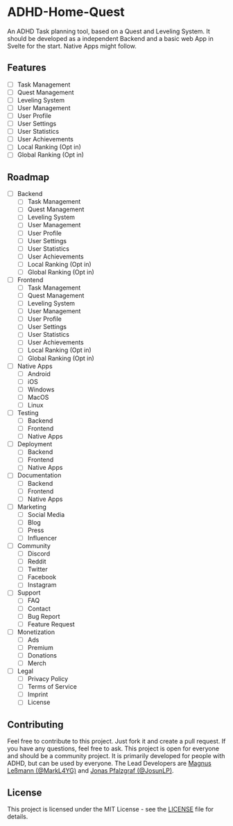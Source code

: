 # ADHD-Home-Quest

 An ADHD Task planning tool, based on a Quest and Leveling System. It should be developed as a independent Backend and a basic web App in Svelte for the start. Native Apps might follow.

## Features

- [ ] Task Management
- [ ] Quest Management
- [ ] Leveling System
- [ ] User Management
- [ ] User Profile
- [ ] User Settings
- [ ] User Statistics
- [ ] User Achievements
- [ ] Local Ranking (Opt in)
- [ ] Global Ranking (Opt in)

## Roadmap

- [ ] Backend
  - [ ] Task Management
  - [ ] Quest Management
  - [ ] Leveling System
  - [ ] User Management
  - [ ] User Profile
  - [ ] User Settings
  - [ ] User Statistics
  - [ ] User Achievements
  - [ ] Local Ranking (Opt in)
  - [ ] Global Ranking (Opt in)
- [ ] Frontend
  - [ ] Task Management
  - [ ] Quest Management
  - [ ] Leveling System
  - [ ] User Management
  - [ ] User Profile
  - [ ] User Settings
  - [ ] User Statistics
  - [ ] User Achievements
  - [ ] Local Ranking (Opt in)
  - [ ] Global Ranking (Opt in)
- [ ] Native Apps
  - [ ] Android
  - [ ] iOS
  - [ ] Windows
  - [ ] MacOS
  - [ ] Linux
- [ ] Testing
  - [ ] Backend
  - [ ] Frontend
  - [ ] Native Apps
- [ ] Deployment
  - [ ] Backend
  - [ ] Frontend
  - [ ] Native Apps
- [ ] Documentation
  - [ ] Backend
  - [ ] Frontend
  - [ ] Native Apps
- [ ] Marketing
  - [ ] Social Media
  - [ ] Blog
  - [ ] Press
  - [ ] Influencer
- [ ] Community
  - [ ] Discord
  - [ ] Reddit
  - [ ] Twitter
  - [ ] Facebook
  - [ ] Instagram
- [ ] Support
  - [ ] FAQ
  - [ ] Contact
  - [ ] Bug Report
  - [ ] Feature Request
- [ ] Monetization
  - [ ] Ads
  - [ ] Premium
  - [ ] Donations
  - [ ] Merch
- [ ] Legal
  - [ ] Privacy Policy
  - [ ] Terms of Service
  - [ ] Imprint
  - [ ] License
  
## Contributing

Feel free to contribute to this project. Just fork it and create a pull request. If you have any questions, feel free to ask. This project is open for everyone and should be a community project. It is primarily developed for people with ADHD, but can be used by everyone.
The Lead Developers are [Magnus Leßmann (@MarkL4YG)](https://github.com/MarkL4YG) and [Jonas Pfalzgraf (@JosunLP)](https://github.com/JosunLP).

## License

This project is licensed under the MIT License - see the [LICENSE](LICENSE) file for details.
